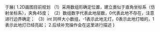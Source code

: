 于展{
    1.2D画图目前规划
    （1）采用数组形确定位置，建立类似于直角坐标系（仿射坐标系），夹角45度；
    （2）数组数字代表此地层数，0代表此地不存在，注意进行边界确定；
    （3）int 同样大小数组，-1表示此地无灯，0表示此地灯暗的，1表示此地灯已经亮起；
    2.后续补充操作会在这里进行描述
}
